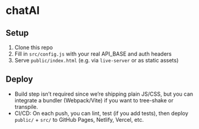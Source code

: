 # chatAI

## Setup

1. Clone this repo
2. Fill in `src/config.js` with your real API_BASE and auth headers
3. Serve `public/index.html` (e.g. via `live-server` or as static assets)

## Deploy

- Build step isn’t required since we’re shipping plain JS/CSS, but you can
  integrate a bundler (Webpack/Vite) if you want to tree-shake or
  transpile.
- CI/CD: On each push, you can lint, test (if you add tests), then
  deploy `public/` + `src/` to GitHub Pages, Netlify, Vercel, etc.
